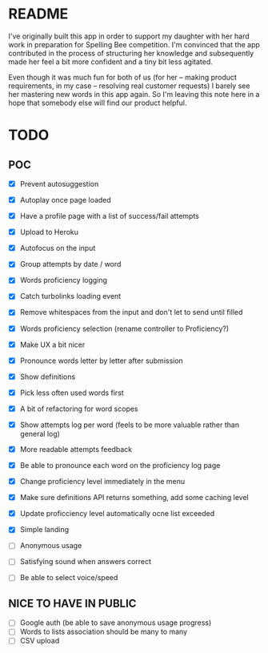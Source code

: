 # README

I've originally built this app in order to support my daughter with her hard work in preparation for Spelling Bee competition. I'm convinced that the app contributed in the process of structuring her knowledge and subsequently made her feel a bit more confident and a tiny bit less agitated.

Even though it was much fun for both of us (for her – making product requirements, in my case – resolving real customer requests) I barely see her mastering new words in this app again. So I'm leaving this note here in a hope that somebody else will find our product helpful.

# TODO

## POC

- [x] Prevent autosuggestion
- [x] Autoplay once page loaded
- [x] Have a profile page with a list of success/fail attempts
- [x] Upload to Heroku
- [x] Autofocus on the input
- [x] Group attempts by date / word
- [x] Words proficiency logging
- [x] Catch turbolinks loading event
- [x] Remove whitespaces from the input and don't let to send until filled
- [x] Words proficiency selection (rename controller to Proficiency?)
- [x] Make UX a bit nicer
- [x] Pronounce words letter by letter after submission
- [x] Show definitions
- [x] Pick less often used words first
- [x] A bit of refactoring for word scopes
- [x] Show attempts log per word (feels to be more valuable rather than general log)
- [x] More readable attempts feedback
- [x] Be able to pronounce each word on the proficiency log page
- [x] Change proficiency level immediately in the menu
- [x] Make sure definitions API returns something, add some caching level
- [x] Update proficciency level automatically ocne list exceeded
- [x] Simple landing
- [ ] Anonymous usage
- [ ] Satisfying sound when answers correct
- [ ] Be able to select voice/speed


## NICE TO HAVE IN PUBLIC

- [ ] Google auth (be able to save anonymous usage progress)
- [ ] Words to lists association should be many to many
- [ ] CSV upload
